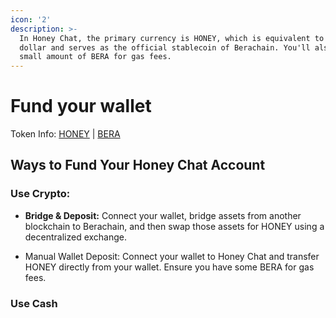 ```yaml
---
icon: '2'
description: >-
  In Honey Chat, the primary currency is HONEY, which is equivalent to 1 US
  dollar and serves as the official stablecoin of Berachain. You'll also need a
  small amount of BERA for gas fees.
---
```


# Fund your wallet

Token Info: [HONEY](https://docs.berachain.com/learn/pol/tokens/honey) | [BERA](https://docs.berachain.com/learn/pol/tokens/bera)

## Ways to Fund Your Honey Chat Account

### Use Crypto:

* **Bridge & Deposit:** Connect your wallet, bridge assets from another blockchain to Berachain, and then swap those assets for HONEY using a decentralized exchange.



* Manual Wallet Deposit: Connect your wallet to Honey Chat and transfer HONEY directly from your wallet. Ensure you have some BERA for gas fees.

### Use Cash
